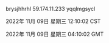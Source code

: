 brysjhhrhl 59.174.11.233 yqqlmgsycl

2022年 11月 09日 星期三 12:10:02 CST

2022年 11月 09日 星期三 04:10:02 GMT
